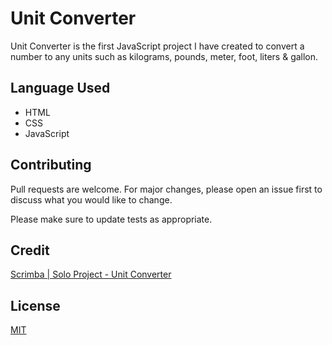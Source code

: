 # Unit Converter
Unit Converter is the first JavaScript project I have created to convert a number to any units such as kilograms, pounds, meter, foot, liters & gallon.

## Language Used
- HTML
- CSS
- JavaScript

## Contributing
Pull requests are welcome. For major changes, please open an issue first to discuss what you would like to change.

Please make sure to update tests as appropriate.

## Credit
[Scrimba | Solo Project - Unit Converter](https://www.figma.com/file/cqtGul0V8RFXY4vTcIv1Kc/Unit-Conversion?node-id=0%3A1)

## License
[MIT](https://choosealicense.com/licenses/mit/)



